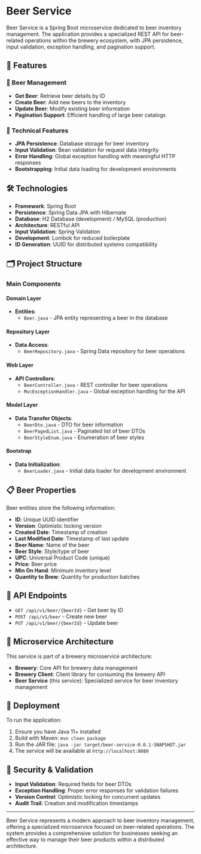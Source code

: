 # Beer Service

Beer Service is a Spring Boot microservice dedicated to beer inventory management. The application provides a specialized REST API for beer-related operations within the brewery ecosystem, with JPA persistence, input validation, exception handling, and pagination support.

## 🚀 Features

### 🍺 Beer Management
- **Get Beer**: Retrieve beer details by ID
- **Create Beer**: Add new beers to the inventory
- **Update Beer**: Modify existing beer information
- **Pagination Support**: Efficient handling of large beer catalogs

### 🔧 Technical Features
- **JPA Persistence**: Database storage for beer inventory
- **Input Validation**: Bean validation for request data integrity
- **Error Handling**: Global exception handling with meaningful HTTP responses
- **Bootstrapping**: Initial data loading for development environments

## 🛠 Technologies

- **Framework**: Spring Boot
- **Persistence**: Spring Data JPA with Hibernate
- **Database**: H2 Database (development) / MySQL (production)
- **Architecture**: RESTful API
- **Input Validation**: Spring Validation
- **Development**: Lombok for reduced boilerplate
- **ID Generation**: UUID for distributed systems compatibility

## 🗂 Project Structure

### Main Components

#### Domain Layer
- **Entities**:
    - `Beer.java` - JPA entity representing a beer in the database

#### Repository Layer
- **Data Access**:
    - `BeerRepository.java` - Spring Data repository for beer operations

#### Web Layer
- **API Controllers**:
    - `BeerController.java` - REST controller for beer operations
    - `MvcExceptionHandler.java` - Global exception handling for the API

#### Model Layer
- **Data Transfer Objects**:
    - `BeerDto.java` - DTO for beer information
    - `BeerPagedList.java` - Paginated list of beer DTOs
    - `BeerStyleEnum.java` - Enumeration of beer styles

#### Bootstrap
- **Data Initialization**:
    - `BeerLoader.java` - Initial data loader for development environment

## 📋 Beer Properties

Beer entities store the following information:
- **ID**: Unique UUID identifier
- **Version**: Optimistic locking version
- **Created Date**: Timestamp of creation
- **Last Modified Date**: Timestamp of last update
- **Beer Name**: Name of the beer
- **Beer Style**: Style/type of beer
- **UPC**: Universal Product Code (unique)
- **Price**: Beer price
- **Min On Hand**: Minimum inventory level
- **Quantity to Brew**: Quantity for production batches

## 📡 API Endpoints

- `GET /api/v1/beer/{beerId}` - Get beer by ID
- `POST /api/v1/beer` - Create new beer
- `PUT /api/v1/beer/{beerId}` - Update beer

## 🔄 Microservice Architecture

This service is part of a brewery microservice architecture:
- **Brewery**: Core API for brewery data management
- **Brewery Client**: Client library for consuming the brewery API
- **Beer Service** (this service): Specialized service for beer inventory management

## 🚀 Deployment

To run the application:
1. Ensure you have Java 11+ installed
2. Build with Maven: `mvn clean package`
3. Run the JAR file: `java -jar target/beer-service-0.0.1-SNAPSHOT.jar`
4. The service will be available at `http://localhost:8080`

## 🔐 Security & Validation

- **Input Validation**: Required fields for beer DTOs
- **Exception Handling**: Proper error responses for validation failures
- **Version Control**: Optimistic locking for concurrent updates
- **Audit Trail**: Creation and modification timestamps

---

Beer Service represents a modern approach to beer inventory management, offering a specialized microservice focused on beer-related operations. The system provides a comprehensive solution for businesses seeking an effective way to manage their beer products within a distributed architecture.
